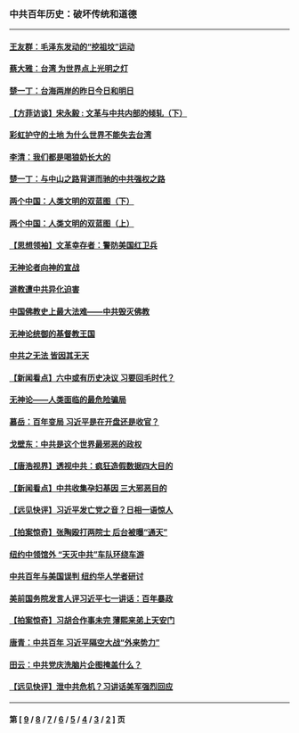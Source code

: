 ### 中共百年历史：破坏传统和道德
---
#### [王友群：毛泽东发动的“挖祖坟”运动](../../pages/nf1176114/n13723639.md?06230430) 
#### [蔡大雅：台湾 为世界点上光明之灯](../../pages/nf1176114/n13531530.md?06230430) 
#### [楚一丁：台海两岸的昨日今日和明日](../../pages/nf1176114/n13531468.md?06230430) 
#### [【方菲访谈】宋永毅 : 文革与中共内部的倾轧（下）](../../pages/nf1176114/n13486836.md?06230430) 
#### [彩虹护守的土地 为什么世界不能失去台湾](../../pages/nf1176114/n13476849.md?06230430) 
#### [李清：我们都是喝狼奶长大的](../../pages/nf1176114/n13471478.md?06230430) 
#### [楚一丁：与中山之路背道而驰的中共强权之路](../../pages/nf1176114/n13437270.md?06230430) 
#### [两个中国：人类文明的双蓝图（下）](../../pages/nf1176114/n13423132.md?06230430) 
#### [两个中国：人类文明的双蓝图（上）](../../pages/nf1176114/n13422687.md?06230430) 
#### [【思想领袖】文革幸存者：警防美国红卫兵](../../pages/nf1176114/n13339289.md?06230430) 
#### [无神论者向神的宣战](../../pages/nf1176114/n13281535.md?06230430) 
#### [道教遭中共异化迫害](../../pages/nf1176114/n13281463.md?06230430) 
#### [中国佛教史上最大法难——中共毁灭佛教](../../pages/nf1176114/n13281397.md?06230430) 
#### [无神论统御的基督教王国](../../pages/nf1176114/n13281280.md?06230430) 
#### [中共之无法 皆因其无天](../../pages/nf1176114/n13281088.md?06230430) 
#### [【新闻看点】六中或有历史决议 习要回毛时代？](../../pages/nf1176114/n13222895.md?06230430) 
#### [无神论——人类面临的最危险骗局](../../pages/nf1176114/n13196137.md?06230430) 
#### [慕岳：百年变局 习近平是在开盘还是收官？](../../pages/nf1176114/n13206516.md?06230430) 
#### [戈壁东：中共是这个世界最邪恶的政权](../../pages/nf1176114/n13085641.md?06230430) 
#### [【唐浩视界】透视中共：疯狂造假数据四大目的](../../pages/nf1176114/n13080590.md?06230430) 
#### [【新闻看点】中共收集孕妇基因 三大邪恶目的](../../pages/nf1176114/n13077182.md?06230430) 
#### [【远见快评】习近平发亡党之音？日相一语惊人](../../pages/nf1176114/n13074809.md?06230430) 
#### [【拍案惊奇】张陶殴打两院士 后台被曝“通天”](../../pages/nf1176114/n13070496.md?06230430) 
#### [纽约中领馆外 “天灭中共”车队环绕车游](../../pages/nf1176114/n13070693.md?06230430) 
#### [中共百年与美国误判 纽约华人学者研讨](../../pages/nf1176114/n13067969.md?06230430) 
#### [美前国务院发言人评习近平七一讲话：百年暴政](../../pages/nf1176114/n13066986.md?06230430) 
#### [【拍案惊奇】习胡合作事未完 薄熙来弟上天安门](../../pages/nf1176114/n13065867.md?06230430) 
#### [唐青：中共百年 习近平隔空大战“外来势力”](../../pages/nf1176114/n13065976.md?06230430) 
#### [田云：中共党庆洗脑片企图掩盖什么？](../../pages/nf1176114/n13064395.md?06230430) 
#### [【远见快评】泄中共危机？习讲话美军强烈回应](../../pages/nf1176114/n13064269.md?06230430) 

---
#### 第 [ [9](./9.md?06230430) / [8](./8.md?06230430) / [7](./7.md?06230430) / [6](./6.md?06230430) / [5](./5.md?06230430) / [4](./4.md?06230430) / [3](./3.md?06230430) / [2](./2.md?06230430) ] 页
